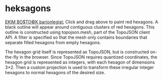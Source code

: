 # heksagons
[EKIM BO$TO©K barionlegist:](https://gist.github.com/barionleg/c6356f2cc058f23377f285bb20fe5b2a
) 
Click and drag above to paint red hexagons. A black outline will appear around contiguous clusters of red hexagons. This outline is constructed using topojson.mesh, part of the TopoJSON client API. A filter is specified so that the mesh only contains boundaries that separate filled hexagons from empty hexagons.

The hexagon grid itself is represented as TopoJSON, but is constructed on-the-fly in the browser. Since TopoJSON requires quantized coordinates, the hexagon grid is represented as integers, with each hexagon of dimensions 3×2. Then a custom projection is used to transform these irregular integer hexagons to normal hexagons of the desired size.
